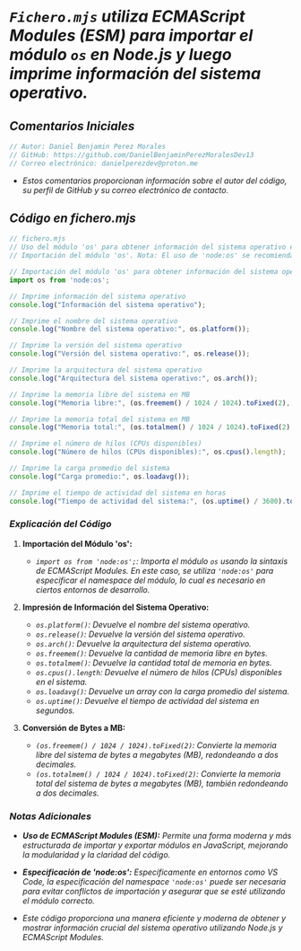 <!-- Autor: Daniel Benjamin Perez Morales -->
<!-- GitHub: https://github.com/DanielBenjaminPerezMoralesDev13 -->
<!-- GitLab: https://gitlab.com/DanielBenjaminPerezMoralesDev13 -->
<!-- Correo electrónico: danielperezdev@proton.me -->

# ***`Fichero.mjs` utiliza ECMAScript Modules (ESM) para importar el módulo `os` en Node.js y luego imprime información del sistema operativo.***

## ***Comentarios Iniciales***

```javascript
// Autor: Daniel Benjamin Perez Morales
// GitHub: https://github.com/DanielBenjaminPerezMoralesDev13
// Correo electrónico: danielperezdev@proton.me 
```

- *Estos comentarios proporcionan información sobre el autor del código, su perfil de GitHub y su correo electrónico de contacto.*

## ***Código en fichero.mjs***

```javascript
// fichero.mjs
// Uso del módulo 'os' para obtener información del sistema operativo en Node.js
// Importación del módulo 'os'. Nota: El uso de 'node:os' se recomienda si estás trabajando en un entorno que requiere la especificación del namespace.

// Importación del módulo 'os' para obtener información del sistema operativo
import os from 'node:os';

// Imprime información del sistema operativo
console.log("Información del sistema operativo");

// Imprime el nombre del sistema operativo
console.log("Nombre del sistema operativo:", os.platform());

// Imprime la versión del sistema operativo
console.log("Versión del sistema operativo:", os.release());

// Imprime la arquitectura del sistema operativo
console.log("Arquitectura del sistema operativo:", os.arch());

// Imprime la memoria libre del sistema en MB
console.log("Memoria libre:", (os.freemem() / 1024 / 1024).toFixed(2), "MB");

// Imprime la memoria total del sistema en MB
console.log("Memoria total:", (os.totalmem() / 1024 / 1024).toFixed(2), "MB");

// Imprime el número de hilos (CPUs disponibles)
console.log("Número de hilos (CPUs disponibles):", os.cpus().length);

// Imprime la carga promedio del sistema
console.log("Carga promedio:", os.loadavg());

// Imprime el tiempo de actividad del sistema en horas
console.log("Tiempo de actividad del sistema:", (os.uptime() / 3600).toFixed(2), "horas");
```

### ***Explicación del Código***

1. **Importación del Módulo 'os':**
   - *`import os from 'node:os';`: Importa el módulo `os` usando la sintaxis de ECMAScript Modules. En este caso, se utiliza `'node:os'` para especificar el namespace del módulo, lo cual es necesario en ciertos entornos de desarrollo.*

2. **Impresión de Información del Sistema Operativo:**
   - *`os.platform()`: Devuelve el nombre del sistema operativo.*
   - *`os.release()`: Devuelve la versión del sistema operativo.*
   - *`os.arch()`: Devuelve la arquitectura del sistema operativo.*
   - *`os.freemem()`: Devuelve la cantidad de memoria libre en bytes.*
   - *`os.totalmem()`: Devuelve la cantidad total de memoria en bytes.*
   - *`os.cpus().length`: Devuelve el número de hilos (CPUs) disponibles en el sistema.*
   - *`os.loadavg()`: Devuelve un array con la carga promedio del sistema.*
   - *`os.uptime()`: Devuelve el tiempo de actividad del sistema en segundos.*

3. **Conversión de Bytes a MB:**
   - *`(os.freemem() / 1024 / 1024).toFixed(2)`: Convierte la memoria libre del sistema de bytes a megabytes (MB), redondeando a dos decimales.*
   - *`(os.totalmem() / 1024 / 1024).toFixed(2)`: Convierte la memoria total del sistema de bytes a megabytes (MB), también redondeando a dos decimales.*

### ***Notas Adicionales***

- ***Uso de ECMAScript Modules (ESM):** Permite una forma moderna y más estructurada de importar y exportar módulos en JavaScript, mejorando la modularidad y la claridad del código.*
  
- ***Especificación de 'node:os':** Específicamente en entornos como VS Code, la especificación del namespace `'node:os'` puede ser necesaria para evitar conflictos de importación y asegurar que se esté utilizando el módulo correcto.*

- *Este código proporciona una manera eficiente y moderna de obtener y mostrar información crucial del sistema operativo utilizando Node.js y ECMAScript Modules.*
